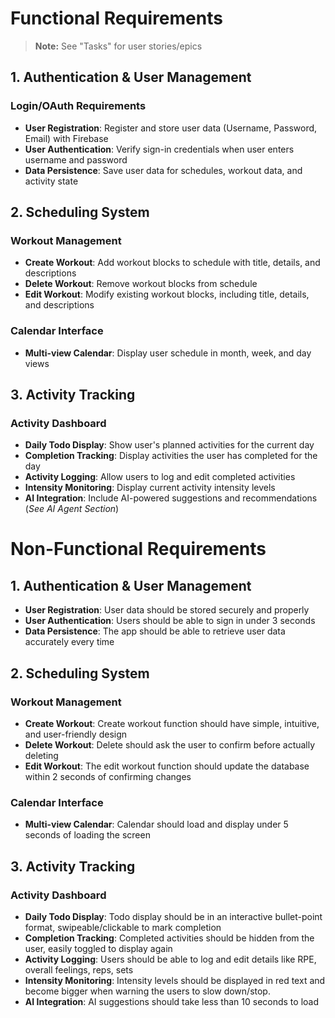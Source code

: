 # Functional Requirements

> **Note:** See "Tasks" for user stories/epics

## 1. Authentication & User Management

### Login/OAuth Requirements
- **User Registration**: Register and store user data (Username, Password, Email) with Firebase
- **User Authentication**: Verify sign-in credentials when user enters username and password
- **Data Persistence**: Save user data for schedules, workout data, and activity state

## 2. Scheduling System

### Workout Management
- **Create Workout**: Add workout blocks to schedule with title, details, and descriptions
- **Delete Workout**: Remove workout blocks from schedule
- **Edit Workout**: Modify existing workout blocks, including title, details, and descriptions

### Calendar Interface
- **Multi-view Calendar**: Display user schedule in month, week, and day views

## 3. Activity Tracking

### Activity Dashboard
- **Daily Todo Display**: Show user's planned activities for the current day
- **Completion Tracking**: Display activities the user has completed for the day
- **Activity Logging**: Allow users to log and edit completed activities
- **Intensity Monitoring**: Display current activity intensity levels
- **AI Integration**: Include AI-powered suggestions and recommendations (*See AI Agent Section*)

# Non-Functional Requirements

## 1. Authentication & User Management
- **User Registration**: User data should be stored securely and properly
- **User Authentication**: Users should be able to sign in under 3 seconds   
- **Data Persistence**: The app should be able to retrieve user data accurately every time

## 2. Scheduling System

### Workout Management
- **Create Workout**: Create workout function should have simple, intuitive, and user-friendly design
- **Delete Workout**: Delete should ask the user to confirm before actually deleting
- **Edit Workout**: The edit workout function should update the database within 2 seconds of confirming changes

### Calendar Interface
- **Multi-view Calendar**: Calendar should load and display under 5 seconds of loading the screen

## 3. Activity Tracking

### Activity Dashboard
- **Daily Todo Display**: Todo display should be in an interactive bullet-point format, swipeable/clickable to mark completion
- **Completion Tracking**: Completed activities should be hidden from the user, easily toggled to display again
- **Activity Logging**: Users should be able to log and edit details like RPE, overall feelings, reps, sets
- **Intensity Monitoring**: Intensity levels should be displayed in red text and become bigger when warning the users to slow down/stop.
- **AI Integration**: AI suggestions should take less than 10 seconds to load 


